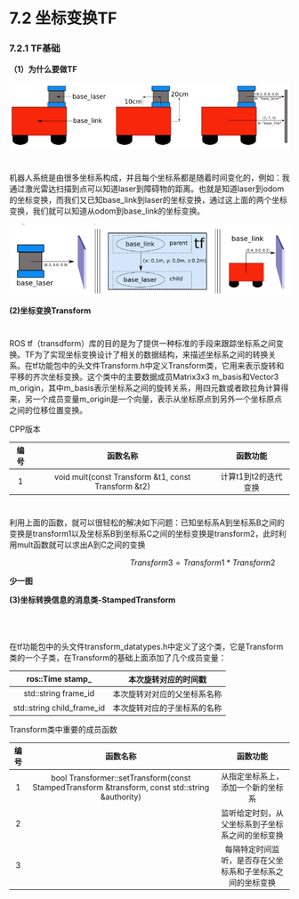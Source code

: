 # 7.2 坐标变换TF

### 7.2.1 TF基础

**（1）为什么要做TF**

![](/pics/image034.png)

$$\quad$$机器人系统是由很多坐标系构成，并且每个坐标系都是随着时间变化的，例如：我通过激光雷达扫描到点可以知道laser到障碍物的距离。也就是知道laser到odom的坐标变换，而我们又已知base\_link到laser的坐标变换，通过这上面的两个坐标变换，我们就可以知道从odom到base\_link的坐标变换。

![](/pics/image035.png)

**\(2\)坐标变换Transform**

$$\quad$$ROS tf（transdform）库的目的是为了提供一种标准的手段来跟踪坐标系之间变换。TF为了实现坐标变换设计了相关的数据结构，来描述坐标系之间的转换关系。在tf功能包中的头文件Transform.h中定义Transform类，它用来表示旋转和平移的齐次坐标变换。这个类中的主要数据成员Matrix3x3 m\_basis和Vector3 m\_origin，其中m\_basis表示坐标系之间的旋转关系，用四元数或者欧拉角计算得来，另一个成员变量m\_origin是一个向量，表示从坐标原点到另外一个坐标原点之间的位移位置变换。

CPP版本

| 编号 | 函数名称 | 函数功能 |
| :---: | :---: | :---: |
| 1 | void mult\(const Transform &t1, const Transform &t2\) | 计算t1到t2的迭代变换 |

$$\quad$$利用上面的函数，就可以很轻松的解决如下问题：已知坐标系A到坐标系B之间的变换是transform1以及坐标系B到坐标系C之间的坐标变换是transform2，此时利用mult函数就可以求出A到C之间的变换

$$\qquad \qquad \qquad  \qquad \qquad \qquad Transform3=Transform1*Transform2$$

**少一图**

**\(3\)坐标转换信息的消息类-StampedTransform**

$$\quad$$$$\quad$$在tf功能包中的头文件transform\_datatypes.h中定义了这个类，它是Transform类的一个子类，在Transform的基础上面添加了几个成员变量：

| ros::Time stamp\_ | 本次旋转对应的时间戳 |
| :---: | :---: |
| std::string frame\_id | 本次旋转对对应的父坐标系名称 |
| std::string child\_frame\_id | 本次旋转对应的子坐标系的名称 |

Transform类中重要的成员函数



| 编号 | 函数名称 | 函数功能 |
| :---: | :---: | :---: |
| 1 | bool Transformer::setTransform\(const StampedTransform &transform, const std::string &authority\) | 从指定坐标系上，添加一个新的坐标系 |
| 2 |  | 监听给定时刻，从父坐标系到子坐标系之间的坐标变换 |
| 3 |  | 每隔特定时间监听，是否存在父坐标系和子坐标系之间的坐标变换 |



